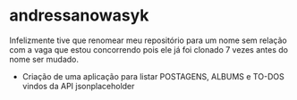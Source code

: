 # andressanowasyk
Infelizmente tive que renomear meu repositório para um nome sem relação com a vaga que estou concorrendo pois ele já foi clonado 7 vezes antes do nome ser mudado.

- Criação de uma aplicação para listar POSTAGENS, ALBUMS e TO-DOS vindos da API jsonplaceholder
